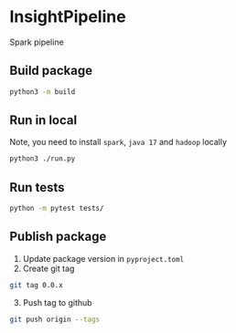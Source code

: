 # InsightPipeline

Spark pipeline

## Build package

```bash
python3 -m build
```

## Run in local
Note, you need to install `spark`, `java 17` and `hadoop` locally

```bash
python3 ./run.py 
```

## Run tests

```bash
python -m pytest tests/
```

## Publish package

1. Update package version in `pyproject.toml`
2. Create git tag

```bash
git tag 0.0.x
```

3. Push tag to github

```bash
git push origin --tags
```